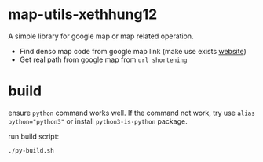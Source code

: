 # map-utils-xethhung12

A simple library for google map or map related operation.
* Find denso map code from google map link (make use exists [website](https://saibara.sakura.ne.jp/map/convgeo.cgi))
* Get real path from google map from `url shortening`

# build
ensure `python` command works well.
If the command not work, try use `alias python="python3"` or install `python3-is-python` package.

run build script:
```shell
./py-build.sh
```
